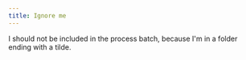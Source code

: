 ```yaml
---
title: Ignore me
---
```


I should not be included in the process batch, because I'm in a folder ending with a tilde.